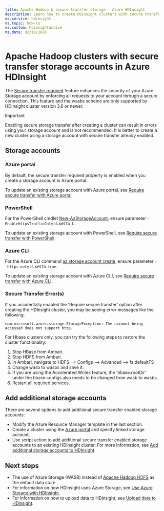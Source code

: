 ```yaml
---
title: Apache Hadoop & secure transfer storage - Azure HDInsight
description: Learn how to create HDInsight clusters with secure transfer enabled Azure storage accounts.
ms.service: hdinsight
ms.topic: how-to
ms.custom: hdinsightactive
ms.date: 02/18/2020
---
```


# Apache Hadoop clusters with secure transfer storage accounts in Azure HDInsight

The [Secure transfer required](../storage/common/storage-require-secure-transfer.md) feature enhances the security of your Azure Storage account by enforcing all requests to your account through a secure connection. This feature and the wasbs scheme are only supported by HDInsight cluster version 3.6 or newer.

> [!IMPORTANT]
> Enabling secure storage transfer after creating a cluster can result in errors using your storage account and is not recommended. It is better to create a new cluster using a storage account with secure transfer already enabled.

## Storage accounts

### Azure portal

By default, the secure transfer required property is enabled when you create a storage account in Azure portal.

To update an existing storage account with Azure portal, see [Require secure transfer with Azure portal](../storage/common/storage-require-secure-transfer.md#require-secure-transfer-for-an-existing-storage-account).

### PowerShell

For the PowerShell cmdlet [New-AzStorageAccount](/powershell/module/az.storage/new-azstorageaccount), ensure parameter `-EnableHttpsTrafficOnly` is set to `1`.

To update an existing storage account with PowerShell, see [Require secure transfer with PowerShell](../storage/common/storage-require-secure-transfer.md#require-secure-transfer-with-powershell).

### Azure CLI

For the Azure CLI command [az storage account create](/cli/azure/storage/account#az_storage_account_create), ensure parameter `--https-only` is set to `true`.

To update an existing storage account with Azure CLI, see [Require secure transfer with Azure CLI](../storage/common/storage-require-secure-transfer.md#require-secure-transfer-with-azure-cli).

### Secure Transfer Error(s)

If you accidentally enabled the 'Require secure transfer' option after creating the HDInsight cluster, you may be seeing error messages like the following:

`com.microsoft.azure.storage.StorageException: The account being accessed does not support http.`

For Hbase clusters only, you can try the following steps to restore the cluster functionality:
1. Stop HBase from Ambari.
2. Stop HDFS from Ambari.
3. In Ambari, navigate to HDFS --> Configs --> Advanced --> fs.defaultFS
4. Change wasb to wasbs and save it.
5. If you are using the Accelerated Writes feature, the 'hbase.rootDir' under the hbase configs also needs to be changed from wasb to wasbs.
6. Restart all required services.

## Add additional storage accounts

There are several options to add additional secure transfer enabled storage accounts:

* Modify the Azure Resource Manager template in the last section.
* Create a cluster using the [Azure portal](https://portal.azure.com) and specify linked storage account.
* Use script action to add additional secure transfer enabled storage accounts to an existing HDInsight cluster. For more information, see [Add additional storage accounts to HDInsight](hdinsight-hadoop-add-storage.md).

## Next steps

* The use of Azure Storage (WASB) instead of [Apache Hadoop HDFS](https://hadoop.apache.org/docs/current/hadoop-project-dist/hadoop-hdfs/HdfsUserGuide.html) as the default data store
* For information on how HDInsight uses Azure Storage, see [Use Azure Storage with HDInsight](hdinsight-hadoop-use-blob-storage.md).
* For information on how to upload data to HDInsight, see [Upload data to HDInsight](hdinsight-upload-data.md).
